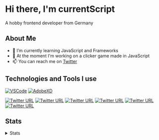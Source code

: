 # Hi there, I'm currentScript

A hobby frontend developer from Germany

## About Me

- 🌱 I’m currently learning JavaScript and Frameworks
- 🔭 At the moment I'm working on a clicker game made in JavaScript
- 📫 You can reach me on [Twitter](https://twitter.com/CurrentScript)


## Technologies and Tools I use

  
[![VSCode](https://img.shields.io/twitter/url?color=007acc&label=VSCode&logo=visual%20studio%20code&style=flat-square&url=https://code.visualstudio.com/)](https://code.visualstudio.com/) [![AdobeXD](https://img.shields.io/twitter/url?color=ff26be&label=AdobeXD&logo=adobe%20xd&logoColor=ffffff&style=flat-square&url=https://www.adobe.com/de/products/xd.html?sdid=91BF525M&mv=search&ef_id=CjwKCAjwyo36BRAXEiwA24CwGX14X6y1Ox2O2nLaxfJbrQtUSOlO7DabshGAOzGbF7xvooiOhH9yWhoCYeUQAvD_BwE:G:s&s_kwcid=AL!3085!3!394597829423!e!!g!!adobe%20xd!1642716682!71269803108)](https://www.adobe.com/de/products/xd.html?sdid=91BF525M&mv=search&ef_id=CjwKCAjwyo36BRAXEiwA24CwGX14X6y1Ox2O2nLaxfJbrQtUSOlO7DabshGAOzGbF7xvooiOhH9yWhoCYeUQAvD_BwE:G:s&s_kwcid=AL!3085!3!394597829423!e!!g!!adobe%20xd!1642716682!71269803108)

[![Twitter URL](https://img.shields.io/twitter/url?color=%23E34F26&label=HTML&logo=html5&logoColor=ffffff&style=flat-square&url=https%3A%2F%2Fen.wikipedia.org%2Fwiki%2FHTML)](https://en.wikipedia.org/wiki/HTML)
[![Twitter URL](https://img.shields.io/twitter/url?color=%231572B6&label=CSS&logo=css3&logoColor=ffffff&style=flat-square&url=https%3A%2F%2Fen.wikipedia.org%2Fwiki%2FHTML)](https://en.wikipedia.org/wiki/Cascading_Style_Sheets)
[![Twitter URL](https://img.shields.io/twitter/url?color=%23F7DF1E&label=JavaScript&logo=JavaScript&logoColor=ffffff&style=flat-square&url=https%3A%2F%2Fen.wikipedia.org%2Fwiki%2FHTML)](https://en.wikipedia.org/wiki/JavaScript)
[![Twitter URL](https://img.shields.io/twitter/url?color=%23339933&label=Node.js&logo=node.js&logoColor=ffffff&style=flat-square&url=https%3A%2F%2Fen.wikipedia.org%2Fwiki%2FHTML)](https://nodejs.org/en/)
[![Twitter URL](https://img.shields.io/twitter/url?color=%23CC6699&label=SASS&logo=sass&logoColor=ffffff&style=flat-square&url=https%3A%2F%2Fen.wikipedia.org%2Fwiki%2FHTML)](https://sass-lang.com/)
[![Twitter URL](https://img.shields.io/twitter/url?color=%23F05032&label=GIT&logo=git&logoColor=ffffff&style=flat-square&url=https%3A%2F%2Fen.wikipedia.org%2Fwiki%2FHTML)](https://git-scm.com/)


## Stats
<details>
<summary>Stats</summary>
<br>

<p><img src="https://github-readme-stats.vercel.app/api?username=currentScript&show_icons=true&theme=dracula" alt="currentScript" /></p>

<!--START_SECTION:waka-->
```text
CSS          19 mins         ██████████████████▓░░░░░░   74.62 % 
HTML         4 mins          ████▓░░░░░░░░░░░░░░░░░░░░   18.88 % 
JavaScript   1 min           █▓░░░░░░░░░░░░░░░░░░░░░░░   06.50 % 
```
<!--END_SECTION:waka-->

</details>
